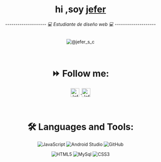 <div align="center">
    <h1>hi ,soy <a href="https://github.com/jefersc">jefer</a></h1> 
    <h6>-------------------- 💻 Estudiante de diseño web 💻 --------------------</h6>  
  
  ![@jefer_s_c](https://user-images.githubusercontent.com/125378976/219987431-d076562f-40cb-4835-b8e0-c5393c384cbe.gif)
  
</div>

<br>


<div align="center">
<h1><strong>⏩ Follow me:</strong></h1>
<a href="https://www.linkedin.com/in/javcho23/">
  <img align="center" style="margin-right:5px" alt="Jefer's Instagram" width="27px" src="https://cdn-icons-png.flaticon.com/512/174/174855.png" />
</a>

<a href="https://twitter.com/javcho23">
  <img align="center" alt="Jefer | Spotify" width="27px" src="https://cdn-icons-png.flaticon.com/512/3669/3669986.png" />
</a>

</div>

<br />
<br/>

<div align="center">
  <h1><strong>🛠️ Languages and Tools:</strong></h1>

![JavaScript](https://img.shields.io/badge/-JavaScript-black?style=flat-square&logo=javascript)
![Android Studio](https://img.shields.io/badge/AndroiStudio-black?style=flat-square&logo=android-studio&logoColor=light-green)
![GitHub](https://img.shields.io/badge/-GitHub-black?style=flat-square&logo=github)

![HTML5](https://img.shields.io/badge/-HTML5-black?style=flat-square&logo=html5&logoColor=white)
![MySql](https://img.shields.io/badge/-MySql-black?style=flat-square&logo=mysql)
![CSS3](https://img.shields.io/badge/-CSS3-black?style=flat-square&logo=css3)

  </div>
